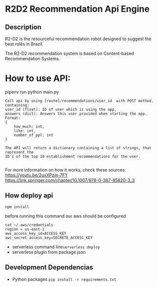 # R2D2 Recommendation Api Engine

## Description

R2-D2 is the resourceful recommendation robot designed to suggest the best rolês in Brazil.


The R2-D2 recommendation system is based on Content-based Recommendation Systems.

# How to use API:

pipenv run python main.py 
```
Call api by using [route]/recommendations/user_id  with POST method, containing:
user_id (float): ID of user which is using the app,
answers (dict): Answers this user provided when starting the app. Format:
{
    how_much: int,
    like: int,
    number_of_ppl: int
}

The API will return a dictionary containing a list of strings, that represent the
ID's of the top 10 establishment recommendations for the user.
 
```

For more information on how it works, check these sources:
https://youtu.be/2uxXPzm-7FY
https://link.springer.com/chapter/10.1007/978-0-387-85820-3_3


## How deploy api
`npm install`

before running this command our aws should be configured
```
cat ~/.aws/credentials
region = us-east-1
aws_access_key_id=ACCESS_KEY
aws_secret_access_key=SECRETE_ACCESS_KEY
```

* serverless command line`serverless deploy`
* serverless plugin from package.json

## Development Dependencias

* Python packages `pip install -r requirements.txt`

